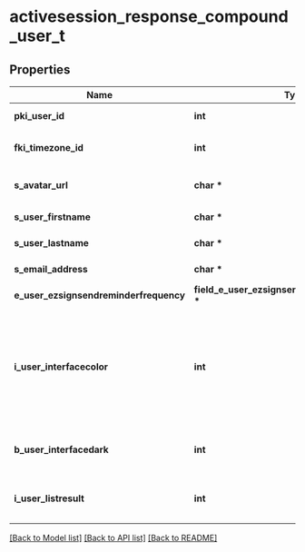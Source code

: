 # activesession_response_compound_user_t

## Properties
Name | Type | Description | Notes
------------ | ------------- | ------------- | -------------
**pki_user_id** | **int** | The unique ID of the User | 
**fki_timezone_id** | **int** | The unique ID of the Timezone | 
**s_avatar_url** | **char \*** | The url of the picture used as avatar | [optional] 
**s_user_firstname** | **char \*** | The first name of the user | 
**s_user_lastname** | **char \*** | The last name of the user | 
**s_email_address** | **char \*** | The email address. | [optional] 
**e_user_ezsignsendreminderfrequency** | **field_e_user_ezsignsendreminderfrequency_t \*** |  | 
**i_user_interfacecolor** | **int** | The int32 representation of the interface color. For example, RGB color #39435B would be 3752795 | 
**b_user_interfacedark** | **int** | Whether to use a dark mode interface | 
**i_user_listresult** | **int** | The number of rows to return by default in lists | 

[[Back to Model list]](../README.md#documentation-for-models) [[Back to API list]](../README.md#documentation-for-api-endpoints) [[Back to README]](../README.md)


